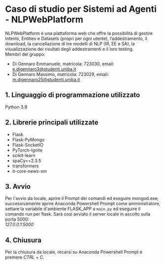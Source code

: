 # Caso di studio per Sistemi ad Agenti - NLPWebPlatform
NLPWebPlatform è una piattaforma web che offre la possibilità di gestire Intents, Entities e Datasets (propri per ogni utente), l’addestramento, il download, la cancellazione di tre modelli di NLP (IR, EE e SA), la visualizzazione dei risultati degli addestramenti e il loro testing.<br />
Membri del gruppo:
- Di Gennaro Emmanuele, matricola: 723030, email: e.digennaro3@studenti.uniba.it
- Di Gennaro Massimo, matricola: 723029, email: m.digennaro25@studenti.uniba.it

## 1. Linguaggio di programmazione utilizzato
Python 3.9

## 2. Librerie principali utilizzate
- Flask
- Flask-PyMongo
- Flask-SocketIO
- PyTorch-Ignite
- scikit-learn
- spaCy==2.3.5
- transformers
- it-core-news-sm

## 3. Avvio
Per l'avvio da locale, aprire il Prompt dei comandi ed eseguire mongod.exe; successivamente aprire Anaconda Powershell Prompt come amministratore, settare la variabile d'ambiente FLASK_APP a `main.py` ed eseguire il comando run per flask. Sarà così avviato il server locale in ascolto sulla porta 5000:<br />*127.0.0.1:5000*

## 4. Chiusura
Per la chiusura da locale, recarsi su Anaconda Powershell Prompt e premere *CTRL* + *C*.
